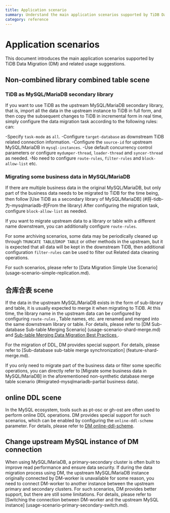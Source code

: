 ```yaml
---
title: Application scenario
summary: Understand the main application scenarios supported by TiDB Data Migration.
category: reference
---
```


# Application scenarios

This document introduces the main application scenarios supported by TiDB Data Migration (DM) and related usage suggestions.

## Non-combined library combined table scene

### TiDB as MySQL/MariaDB secondary library

If you want to use TiDB as the upstream MySQL/MariaDB secondary library, that is, import all the data in the upstream instance to TiDB in full form, and then copy the subsequent changes to TiDB in incremental form in real time, simply configure the data migration task according to the following rules: can:

-Specify `task-mode` as `all`.
-Configure `target-database` as downstream TiDB related connection information.
-Configure the `source-id` for upstream MySQL/MariaDB in `mysql-instances`.
-Use default concurrency control parameters or configure `mydumper-thread`, `loader-thread` and `syncer-thread` as needed.
-No need to configure `route-rules`, `filter-rules` and `block-allow-list` etc.

### Migrating some business data in MySQL/MariaDB

If there are multiple business data in the original MySQL/MariaDB, but only part of the business data needs to be migrated to TiDB for the time being, then follow [Use TiDB as a secondary library of MySQL/MariaDB] (#将-tidb-为-mysqlmariadb-的From the library) After configuring the migration task, configure `block-allow-list` as needed.

If you want to migrate upstream data to a library or table with a different name downstream, you can additionally configure `route-rules`.

For some archiving scenarios, some data may be periodically cleaned up through `TRUNCATE TABLE`/`DROP TABLE` or other methods in the upstream, but it is expected that all data will be kept in the downstream TiDB, then additional configuration `filter-rules` can be used to filter out Related data cleaning operations.

For such scenarios, please refer to [Data Migration Simple Use Scenario] (usage-scenario-simple-replication.md).

## 合库合表 scene

If the data in the upstream MySQL/MariaDB exists in the form of sub-library and table, it is usually expected to merge it when migrating to TiDB. At this time, the library name in the upstream data can be configured by configuring `route-rules` , Table names, etc. are renamed and merged into the same downstream library or table. For details, please refer to [DM Sub-database Sub-table Merging Scenario] (usage-scenario-shard-merge.md) and [Sub-table Merging Data Migration Best Practices ](shard-merge-best-practices.md).

For the migration of DDL, DM provides special support. For details, please refer to [Sub-database sub-table merge synchronization] (feature-shard-merge.md).

If you only need to migrate part of the business data or filter some specific operations, you can directly refer to [Migrate some business data in MySQL/MariaDB] in the aforementioned non-synthetic database merge table scenario (#migrated-mysqlmariadb-partial business data).

## online DDL scene

In the MySQL ecosystem, tools such as pt-osc or gh-ost are often used to perform online DDL operations. DM provides special support for such scenarios, which can be enabled by configuring the `online-ddl-scheme` parameter. For details, please refer to [DM online-ddl-scheme](feature-online-ddl-scheme.md).

## Change upstream MySQL instance of DM connection

When using MySQL/MariaDB, a primary-secondary cluster is often built to improve read performance and ensure data security. If during the data migration process using DM, the upstream MySQL/MariaDB instance originally connected by DM-worker is unavailable for some reason, you need to connect DM-worker to another instance between the upstream primary and secondary clusters. For such scenarios, DM provides better support, but there are still some limitations. For details, please refer to [Switching the connection between DM-worker and the upstream MySQL instance] (usage-scenario-primary-secondary-switch.md).